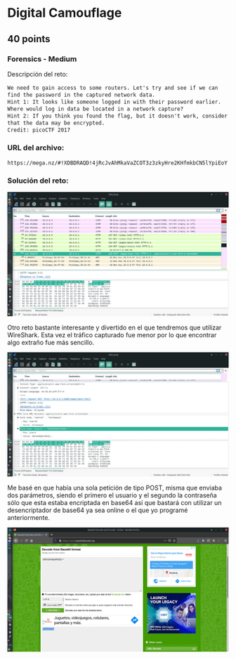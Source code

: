 # Digital Camouflage

## 40 points

### Forensics - Medium

Descripción del reto:

```
We need to gain access to some routers. Let's try and see if we can find the password in the captured network data.
Hint 1: It looks like someone logged in with their password earlier. Where would log in data be located in a network capture?
Hint 2: If you think you found the flag, but it doesn't work, consider that the data may be encrypted.
Credit: picoCTF 2017
```

### URL del archivo:

```
https://mega.nz/#!XDBDRAQD!4jRcJvAhMkaVaZCOT3z3zkyHre2KHfmkbCN5lYpiEoY
```

### Solución del reto:

![Screenshot](images/01.jpg)

Otro reto bastante interesante y divertido en el que tendremos que utilizar WireShark.
Esta vez el tráfico capturado fue menor por lo que encontrar algo extraño fue más sencillo.

![Screenshot](images/02.jpg)

Me basé en que había una sola petición de tipo POST, misma que enviaba dos parámetros, siendo el primero el usuario y el segundo la contraseña sólo que esta estaba encriptada en base64 así que bastará con utilizar un desencriptador de base64 ya sea online o el que yo programé anteriormente.

![Screenshot](images/03.jpg)
